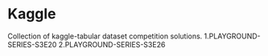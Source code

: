 # Kaggle
Collection of kaggle-tabular dataset competition solutions.
1.PLAYGROUND-SERIES-S3E20
2.PLAYGROUND-SERIES-S3E26
